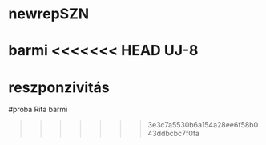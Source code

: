 # newrepSZN
barmi
<<<<<<< HEAD
UJ-8
=======
# reszponzivitás
#próba Rita
barmi
>>>>>>> 3e3c7a5530b6a154a28ee6f58b043ddbcbc7f0fa
